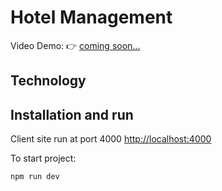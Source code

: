 # Hotel Management

Video Demo: :point_right: [coming soon...]()

## Technology

## Installation and run

Client site run at port 4000 [http://localhost:4000](http://localhost:4000)

To start project:

```bash
npm run dev
```
